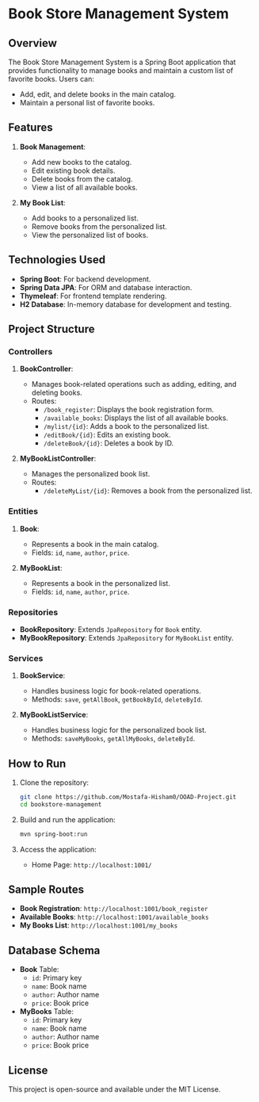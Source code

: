 # Book Store Management System

## Overview
The Book Store Management System is a Spring Boot application that provides functionality to manage books and maintain a custom list of favorite books. Users can:

- Add, edit, and delete books in the main catalog.
- Maintain a personal list of favorite books.

## Features
1. **Book Management**:
   - Add new books to the catalog.
   - Edit existing book details.
   - Delete books from the catalog.
   - View a list of all available books.

2. **My Book List**:
   - Add books to a personalized list.
   - Remove books from the personalized list.
   - View the personalized list of books.

## Technologies Used
- **Spring Boot**: For backend development.
- **Spring Data JPA**: For ORM and database interaction.
- **Thymeleaf**: For frontend template rendering.
- **H2 Database**: In-memory database for development and testing.

## Project Structure
### Controllers
1. **BookController**:
   - Manages book-related operations such as adding, editing, and deleting books.
   - Routes:
     - `/book_register`: Displays the book registration form.
     - `/available_books`: Displays the list of all available books.
     - `/mylist/{id}`: Adds a book to the personalized list.
     - `/editBook/{id}`: Edits an existing book.
     - `/deleteBook/{id}`: Deletes a book by ID.

2. **MyBookListController**:
   - Manages the personalized book list.
   - Routes:
     - `/deleteMyList/{id}`: Removes a book from the personalized list.

### Entities
1. **Book**:
   - Represents a book in the main catalog.
   - Fields: `id`, `name`, `author`, `price`.

2. **MyBookList**:
   - Represents a book in the personalized list.
   - Fields: `id`, `name`, `author`, `price`.

### Repositories
- **BookRepository**: Extends `JpaRepository` for `Book` entity.
- **MyBookRepository**: Extends `JpaRepository` for `MyBookList` entity.

### Services
1. **BookService**:
   - Handles business logic for book-related operations.
   - Methods: `save`, `getAllBook`, `getBookById`, `deleteById`.

2. **MyBookListService**:
   - Handles business logic for the personalized book list.
   - Methods: `saveMyBooks`, `getAllMyBooks`, `deleteById`.

## How to Run
1. Clone the repository:
    ```bash
    git clone https://github.com/Mostafa-Hisham0/OOAD-Project.git
    cd bookstore-management
    ```

2. Build and run the application:
    ```bash
    mvn spring-boot:run
    ```

3. Access the application:
    - Home Page: `http://localhost:1001/`

## Sample Routes
- **Book Registration**: `http://localhost:1001/book_register`
- **Available Books**: `http://localhost:1001/available_books`
- **My Books List**: `http://localhost:1001/my_books`

## Database Schema
- **Book** Table:
  - `id`: Primary key
  - `name`: Book name
  - `author`: Author name
  - `price`: Book price
- **MyBooks** Table:
  - `id`: Primary key
  - `name`: Book name
  - `author`: Author name
  - `price`: Book price


## License
This project is open-source and available under the MIT License.
